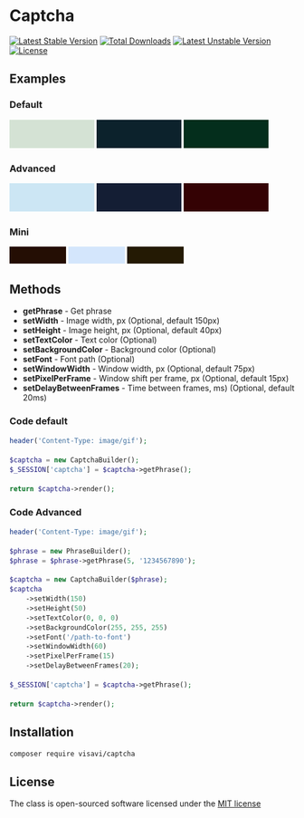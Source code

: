 # Captcha

[![Latest Stable Version](https://poser.pugx.org/visavi/captcha/v/stable)](https://packagist.org/packages/visavi/captcha)
[![Total Downloads](https://poser.pugx.org/visavi/captcha/downloads)](https://packagist.org/packages/visavi/captcha)
[![Latest Unstable Version](https://poser.pugx.org/visavi/captcha/v/unstable)](https://packagist.org/packages/visavi/captcha)
[![License](https://poser.pugx.org/visavi/captcha/license)](https://packagist.org/packages/visavi/captcha)

## Examples

### Default
![example1](examples/captcha1.gif)
![example2](examples/captcha2.gif)
![example3](examples/captcha3.gif)

### Advanced
![example4](examples/captcha4.gif)
![example5](examples/captcha5.gif)
![example6](examples/captcha6.gif)

### Mini
![example7](examples/captcha7.gif)
![example8](examples/captcha8.gif)
![example9](examples/captcha9.gif)

## Methods

* **getPhrase** - Get phrase
* **setWidth** - Image width, px (Optional, default 150px)
* **setHeight** - Image height, px  (Optional, default 40px)
* **setTextColor** - Text color  (Optional)
* **setBackgroundColor** - Background color  (Optional)
* **setFont** - Font path  (Optional)
* **setWindowWidth** - Window width, px  (Optional, default 75px)
* **setPixelPerFrame** - Window shift per frame, px  (Optional, default 15px)
* **setDelayBetweenFrames** - Time between frames, ms)  (Optional, default 20ms)

### Code default

```php
header('Content-Type: image/gif');

$captcha = new CaptchaBuilder();
$_SESSION['captcha'] = $captcha->getPhrase();

return $captcha->render();
```

### Code Advanced

```php
header('Content-Type: image/gif');

$phrase = new PhraseBuilder();
$phrase = $phrase->getPhrase(5, '1234567890');

$captcha = new CaptchaBuilder($phrase);
$captcha
    ->setWidth(150)
    ->setHeight(50)
    ->setTextColor(0, 0, 0)
    ->setBackgroundColor(255, 255, 255)
    ->setFont('/path-to-font')
    ->setWindowWidth(60)
    ->setPixelPerFrame(15)
    ->setDelayBetweenFrames(20);

$_SESSION['captcha'] = $captcha->getPhrase();

return $captcha->render();
```

## Installation

```
composer require visavi/captcha
```

## License

The class is open-sourced software licensed under the [MIT license](http://opensource.org/licenses/MIT)
